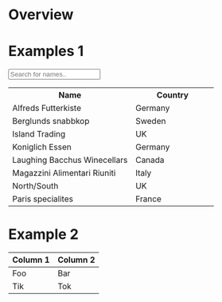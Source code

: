 # Overview

# Examples 1

<input type="text" id="myInput" onkeyup="myFunction()" placeholder="Search for names.." title="Type in a name">

<table id="myTable">
  <tr class="header">
    <th style="width:60%;">Name</th>
    <th style="width:40%;">Country</th>
  </tr>
  <tr>
    <td>Alfreds Futterkiste</td>
    <td>Germany</td>
  </tr>
  <tr>
    <td>Berglunds snabbkop</td>
    <td>Sweden</td>
  </tr>
  <tr>
    <td>Island Trading</td>
    <td>UK</td>
  </tr>
  <tr>
    <td>Koniglich Essen</td>
    <td>Germany</td>
  </tr>
  <tr>
    <td>Laughing Bacchus Winecellars</td>
    <td>Canada</td>
  </tr>
  <tr>
    <td>Magazzini Alimentari Riuniti</td>
    <td>Italy</td>
  </tr>
  <tr>
    <td>North/South</td>
    <td>UK</td>
  </tr>
  <tr>
    <td>Paris specialites</td>
    <td>France</td>
  </tr>
</table>

<script>
function myFunction() {
  var input, filter, table, tr, td, i;
  input = document.getElementById("myInput");
  filter = input.value.toUpperCase();
  table = document.getElementById("myTable");
  tr = table.getElementsByTagName("tr");
  for (i = 0; i < tr.length; i++) {
    td = tr[i].getElementsByTagName("td")[0];
    if (td) {
      if (td.innerHTML.toUpperCase().indexOf(filter) > -1) {
        tr[i].style.display = "";
      } else {
        tr[i].style.display = "none";
      }
    }       
  }
}
</script>


# Example 2

<script src="https://ajax.googleapis.com/ajax/libs/jquery/3.7.0/jquery.min.js"></script> 
<link rel="stylesheet" href="https://cdn.datatables.net/1.13.6/css/jquery.dataTables.css" />
<script src="https://cdn.datatables.net/1.13.6/js/jquery.dataTables.js"></script>

<script>
  $(document).ready( function () {
    $('#myTable2').DataTable();
} );
</script>

<table id="myTable2" class="display">
    <thead>
        <tr>
            <th>Column 1</th>
            <th>Column 2</th>
        </tr>
    </thead>
    <tbody>
        <tr>
            <td>Foo</td>
            <td>Bar</td>
        </tr>
        <tr>
            <td>Tik</td>
            <td>Tok</td>
        </tr>
    </tbody>
</table>